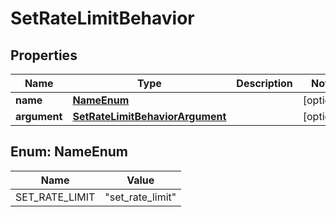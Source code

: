 

# SetRateLimitBehavior


## Properties

| Name | Type | Description | Notes |
|------------ | ------------- | ------------- | -------------|
|**name** | [**NameEnum**](#NameEnum) |  |  [optional] |
|**argument** | [**SetRateLimitBehaviorArgument**](SetRateLimitBehaviorArgument.md) |  |  [optional] |



## Enum: NameEnum

| Name | Value |
|---- | -----|
| SET_RATE_LIMIT | &quot;set_rate_limit&quot; |



